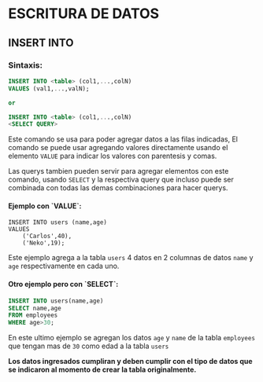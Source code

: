 # ESCRITURA DE DATOS

## INSERT INTO
### Sintaxis:

```SQL
INSERT INTO <table> (col1,...,colN)
VALUES (val1,...,valN);

or

INSERT INTO <table> (col1,...,colN)
<SELECT QUERY>
```

Este comando se usa para poder agregar datos a las filas indicadas,
El comando se puede usar agregando valores directamente usando
el elemento `VALUE` para indicar los valores con parentesis y comas.

Las querys tambien pueden servir para agregar elementos con este
comando, usando `SELECT` y la respectiva query que incluso puede
ser combinada con todas las demas combinaciones para hacer querys.

#### Ejemplo con ˋVALUEˋ:

```
INSERT INTO users (name,age)
VALUES 
    ('Carlos',40),
    ('Neko',19);
```

Este ejemplo agrega a la tabla `users` 4 datos en 2 columnas
de datos `name` y `age` respectivamente en cada uno.

#### Otro ejemplo pero con ˋSELECTˋ:

```SQL
INSERT INTO users(name,age)
SELECT name,age
FROM employees
WHERE age>30;
```

En este ultimo ejemplo se agregan los datos `age` y `name` de la
tabla `employees` que tengan mas de `30` como edad a la tabla `users`

**Los datos ingresados cumpliran y deben cumplir con el tipo de 
datos que se indicaron al momento de crear la tabla originalmente.**

##
##
##
##
##
##
##
##
##
##
##
##

